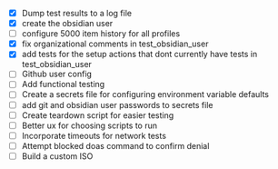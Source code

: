 - [x] Dump test results to a log file 
- [x] create the obsidian user
- [ ] configure 5000 item history for all profiles
- [x] fix organizational comments in test_obsidian_user
- [x] add tests for the setup actions that dont currently have tests in test_obsidian_user
- [ ] Github user config
- [ ] Add functional testing 
- [ ] Create a secrets file for configuring environment variable defaults
- [ ] add git and obsidian user passwords to secrets file
- [ ] Create teardown script for easier testing 
- [ ] Better ux for choosing scripts to run 
- [ ] Incorporate timeouts for network tests
- [ ] Attempt blocked doas command to confirm denial 
- [ ] Build a custom ISO
